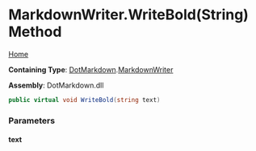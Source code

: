 <a name="_top"></a>

# MarkdownWriter\.WriteBold\(String\) Method

[Home](../../../README.md#_top)

**Containing Type**: [DotMarkdown](../../README.md#_top)\.[MarkdownWriter](../README.md#_top)

**Assembly**: DotMarkdown\.dll

```csharp
public virtual void WriteBold(string text)
```

### Parameters

#### text

